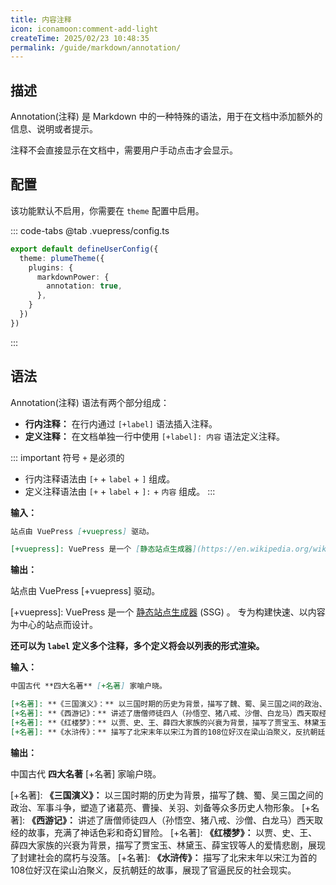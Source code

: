 ```yaml
---
title: 内容注释
icon: iconamoon:comment-add-light
createTime: 2025/02/23 10:48:35
permalink: /guide/markdown/annotation/
---
```


## 描述

Annotation(注释) 是 Markdown 中的一种特殊的语法，用于在文档中添加额外的信息、说明或者提示。

注释不会直接显示在文档中，需要用户手动点击才会显示。

## 配置

该功能默认不启用，你需要在 `theme` 配置中启用。

::: code-tabs
@tab .vuepress/config.ts

```ts
export default defineUserConfig({
  theme: plumeTheme({
    plugins: {
      markdownPower: {
        annotation: true,
      },
    }
  })
})
```

:::

## 语法

Annotation(注释) 语法有两个部分组成：

- **行内注释：** 在行内通过 `[+label]` 语法插入注释。
- **定义注释：** 在文档单独一行中使用 `[+label]: 内容` 语法定义注释。

::: important 符号 `+` 是必须的

- 行内注释语法由 `[+` + `label` + `]` 组成。
- 定义注释语法由 `[+` + `label` + `]:` + `内容` 组成。
:::

**输入：**

```md
站点由 VuePress [+vuepress] 驱动。

[+vuepress]: VuePress 是一个 [静态站点生成器](https://en.wikipedia.org/wiki/Static_site_generator) (SSG) 。 专为构建快速、以内容为中心的站点而设计。
```

**输出：**

站点由 VuePress [+vuepress] 驱动。

[+vuepress]: VuePress 是一个 [静态站点生成器](https://en.wikipedia.org/wiki/Static_site_generator) (SSG) 。 专为构建快速、以内容为中心的站点而设计。

**还可以为 `label` 定义多个注释，多个定义将会以列表的形式渲染。**

**输入：**

```md
中国古代 **四大名著** [+名著] 家喻户晓。

[+名著]: **《三国演义》：** 以三国时期的历史为背景，描写了魏、蜀、吴三国之间的政治、军事斗争，塑造了诸葛亮、曹操、关羽、刘备等众多历史人物形象。
[+名著]: **《西游记》：** 讲述了唐僧师徒四人（孙悟空、猪八戒、沙僧、白龙马）西天取经的故事，充满了神话色彩和奇幻冒险。
[+名著]: **《红楼梦》：** 以贾、史、王、薛四大家族的兴衰为背景，描写了贾宝玉、林黛玉、薛宝钗等人的爱情悲剧，展现了封建社会的腐朽与没落。
[+名著]: **《水浒传》：** 描写了北宋末年以宋江为首的108位好汉在梁山泊聚义，反抗朝廷的故事，展现了官逼民反的社会现实。
```

**输出：**

中国古代 **四大名著** [+名著] 家喻户晓。

[+名著]: **《三国演义》：** 以三国时期的历史为背景，描写了魏、蜀、吴三国之间的政治、军事斗争，塑造了诸葛亮、曹操、关羽、刘备等众多历史人物形象。
[+名著]: **《西游记》：** 讲述了唐僧师徒四人（孙悟空、猪八戒、沙僧、白龙马）西天取经的故事，充满了神话色彩和奇幻冒险。
[+名著]: **《红楼梦》：** 以贾、史、王、薛四大家族的兴衰为背景，描写了贾宝玉、林黛玉、薛宝钗等人的爱情悲剧，展现了封建社会的腐朽与没落。
[+名著]: **《水浒传》：** 描写了北宋末年以宋江为首的108位好汉在梁山泊聚义，反抗朝廷的故事，展现了官逼民反的社会现实。
